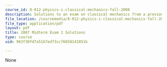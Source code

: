 ```yaml
---
course_id: 8-012-physics-i-classical-mechanics-fall-2008
description: Solutions to an exam on classical mechanics from a previous semester.
file_location: /coursemedia/8-012-physics-i-classical-mechanics-fall-2008/963f30fd7a51b7ed73cc76658141851b_2007_quiz1_sol.pdf
file_type: application/pdf
layout: pdf
title: 2007 Midterm Exam 1 Solutions
type: course
uid: 963f30fd7a51b7ed73cc76658141851b

---
```

None